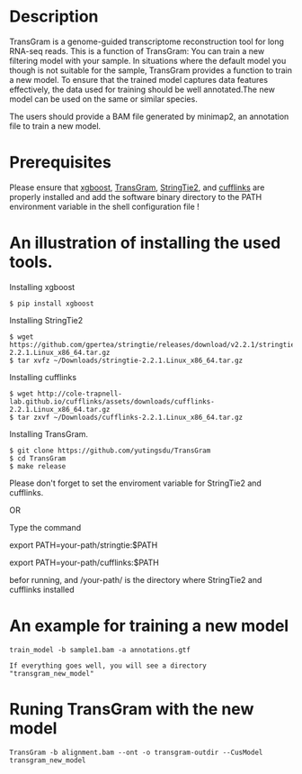 Description
================

TransGram is a genome-guided transcriptome reconstruction tool for long RNA-seq reads.
This is a function of TransGram: You can train a new filtering model with your sample.
In situations where the default model you though is not suitable for the sample, TransGram provides a function to train a new model. 
To ensure that the trained model captures data features effectively, the data used for training should be well annotated.The new model 
can be used on the same or similar species.

The users should provide a BAM file generated by minimap2, an annotation file to train a new model.


Prerequisites
================

Please ensure that [xgboost][xgboost], [TransGram][TransGram], [StringTie2][StringTie2], and [cufflinks][cufflinks] are properly installed 
and add the software binary directory to the PATH environment variable in the shell configuration file
!

An illustration of installing the used tools.
================

Installing xgboost
    
    $ pip install xgboost

Installing StringTie2

    $ wget https://github.com/gpertea/stringtie/releases/download/v2.2.1/stringtie-2.2.1.Linux_x86_64.tar.gz
    $ tar xvfz ~/Downloads/stringtie-2.2.1.Linux_x86_64.tar.gz

Installing cufflinks

    $ wget http://cole-trapnell-lab.github.io/cufflinks/assets/downloads/cufflinks-2.2.1.Linux_x86_64.tar.gz
    $ tar zxvf ~/Downloads/cufflinks-2.2.1.Linux_x86_64.tar.gz

Installing TransGram.

    $ git clone https://github.com/yutingsdu/TransGram
    $ cd TransGram
    $ make release


Please don't forget to set the enviroment variable for StringTie2 and cufflinks.

OR

Type the command 

export PATH=your-path/stringtie:$PATH 

export PATH=your-path/cufflinks:$PATH

befor running, and /your-path/ is the directory where StringTie2 and cufflinks installed




An example for training a new model
================
    
    train_model -b sample1.bam -a annotations.gtf
    
    If everything goes well, you will see a directory "transgram_new_model"

Runing TransGram with the new model
================
    
    TransGram -b alignment.bam --ont -o transgram-outdir --CusModel transgram_new_model

[xgboost]: https://github.com/dmlc/xgboost
[TransGram]: https://github.com/yutingsdu/TransGram
[StringTie2]: https://github.com/skovaka/stringtie2 
[cufflinks]: http://cole-trapnell-lab.github.io/cufflinks/

